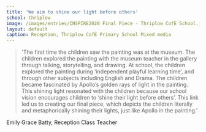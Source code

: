```yaml
---
title: 'We aim to shine our light before others'
school: thriplow
image: /images/entries/INSPIRE2020 Final Piece - Thriplow CofE School.jpeg
layout: default
caption: Reception, Thriplow CofE Primary School Mixed media
---
```

>  'The first time the children saw the painting was at the museum. The children explored the painting with the museum teacher in the gallery through talking, storytelling, and drawing. At school, the children explored the painting during ‘independent playful learning time’, and through other subjects including English and Drama. The children became fascinated by Apollo’s golden rays of light in the painting. This shining light resonated with the children because our school vision encourages children to ‘shine their light before others’. This link led us to creating our final piece, which depicts the children literally and metaphorically shining their lights, just like Apollo in the painting.'

Emily Grace Batty, Reception Class Teacher
